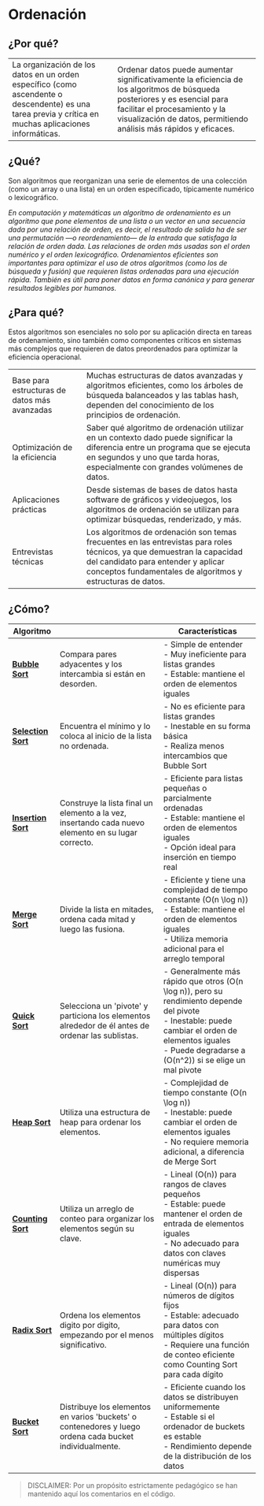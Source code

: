# Ordenación

## ¿Por qué?

|||
|-|-|
|La organización de los datos en un orden específico (como ascendente o descendente) es una tarea previa y crítica en muchas aplicaciones informáticas.|Ordenar datos puede aumentar significativamente la eficiencia de los algoritmos de búsqueda posteriores y es esencial para facilitar el procesamiento y la visualización de datos, permitiendo análisis más rápidos y eficaces.|

## ¿Qué?

Son algoritmos que reorganizan una serie de elementos de una colección (como un array o una lista) en un orden especificado, típicamente numérico o lexicográfico.

*En computación y matemáticas un algoritmo de ordenamiento es un algoritmo que pone elementos de una lista o un vector en una secuencia dada por una relación de orden, es decir, el resultado de salida ha de ser una permutación —o reordenamiento— de la entrada que satisfaga la relación de orden dada. Las relaciones de orden más usadas son el orden numérico y el orden lexicográfico. Ordenamientos eficientes son importantes para optimizar el uso de otros algoritmos (como los de búsqueda y fusión) que requieren listas ordenadas para una ejecución rápida. También es útil para poner datos en forma canónica y para generar resultados legibles por humanos.*

## ¿Para qué?

Estos algoritmos son esenciales no solo por su aplicación directa en tareas de ordenamiento, sino también como componentes críticos en sistemas más complejos que requieren de datos preordenados para optimizar la eficiencia operacional.

|||
|-|-|
|Base para estructuras de datos más avanzadas|Muchas estructuras de datos avanzadas y algoritmos eficientes, como los árboles de búsqueda balanceados y las tablas hash, dependen del conocimiento de los principios de ordenación.
|Optimización de la eficiencia|Saber qué algoritmo de ordenación utilizar en un contexto dado puede significar la diferencia entre un programa que se ejecuta en segundos y uno que tarda horas, especialmente con grandes volúmenes de datos.
|Aplicaciones prácticas|Desde sistemas de bases de datos hasta software de gráficos y videojuegos, los algoritmos de ordenación se utilizan para optimizar búsquedas, renderizado, y más.
|Entrevistas técnicas|Los algoritmos de ordenación son temas frecuentes en las entrevistas para roles técnicos, ya que demuestran la capacidad del candidato para entender y aplicar conceptos fundamentales de algoritmos y estructuras de datos.

## ¿Cómo?

|Algoritmo||Características|
|-|-|-|
|**[Bubble Sort](bubbleSort.md)**|Compara pares adyacentes y los intercambia si están en desorden.|- Simple de entender<br>- Muy ineficiente para listas grandes<br>- Estable: mantiene el orden de elementos iguales|
|**[Selection Sort](selectionSort.md)**|Encuentra el mínimo y lo coloca al inicio de la lista no ordenada.|- No es eficiente para listas grandes<br>- Inestable en su forma básica<br>- Realiza menos intercambios que Bubble Sort|
|**[Insertion Sort](insertionSort.md)**|Construye la lista final un elemento a la vez, insertando cada nuevo elemento en su lugar correcto.|- Eficiente para listas pequeñas o parcialmente ordenadas<br>- Estable: mantiene el orden de elementos iguales<br>- Opción ideal para inserción en tiempo real|
|**[Merge Sort](mergeSort.md)**|Divide la lista en mitades, ordena cada mitad y luego las fusiona.|- Eficiente y tiene una complejidad de tiempo constante \(O(n \log n)\)<br>- Estable: mantiene el orden de elementos iguales<br>- Utiliza memoria adicional para el arreglo temporal|
|**[Quick Sort](quickSort.md)**|Selecciona un 'pivote' y particiona los elementos alrededor de él antes de ordenar las sublistas.|- Generalmente más rápido que otros \(O(n \log n)\), pero su rendimiento depende del pivote<br>- Inestable: puede cambiar el orden de elementos iguales<br>- Puede degradarse a \(O(n^2)\) si se elige un mal pivote|
|**[Heap Sort](heapSort.md)**|Utiliza una estructura de heap para ordenar los elementos.|- Complejidad de tiempo constante \(O(n \log n)\)<br>- Inestable: puede cambiar el orden de elementos iguales<br>- No requiere memoria adicional, a diferencia de Merge Sort|
|**[Counting Sort](countingSort.md)**|Utiliza un arreglo de conteo para organizar los elementos según su clave.|- Lineal \(O(n)\) para rangos de claves pequeños<br>- Estable: puede mantener el orden de entrada de elementos iguales<br>- No adecuado para datos con claves numéricas muy dispersas|
|**[Radix Sort](radixSort.md)**|Ordena los elementos digito por digito, empezando por el menos significativo.|- Lineal \(O(n)\) para números de dígitos fijos<br>- Estable: adecuado para datos con múltiples dígitos<br>- Requiere una función de conteo eficiente como Counting Sort para cada dígito|
|**[Bucket Sort](bucketSort.md)**|Distribuye los elementos en varios 'buckets' o contenedores y luego ordena cada bucket individualmente.|- Eficiente cuando los datos se distribuyen uniformemente<br>- Estable si el ordenador de buckets es estable<br>- Rendimiento depende de la distribución de los datos|

> DISCLAIMER: Por un propósito estrictamente pedagógico se han mantenido aquí los comentarios en el código.
